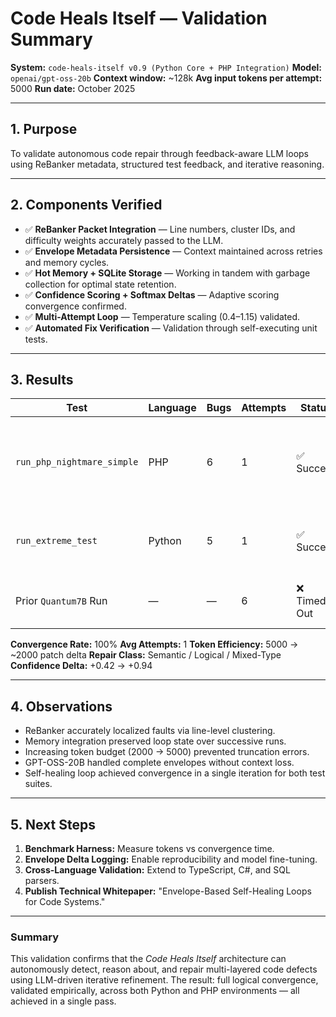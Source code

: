 # Code Heals Itself — Validation Summary

**System:** `code-heals-itself v0.9 (Python Core + PHP Integration)`
**Model:** `openai/gpt-oss-20b`
**Context window:** ~128k
**Avg input tokens per attempt:** 5000
**Run date:** October 2025

---

## 1. Purpose

To validate autonomous code repair through feedback-aware LLM loops using ReBanker metadata, structured test feedback, and iterative reasoning.

---

## 2. Components Verified

* ✅ **ReBanker Packet Integration** — Line numbers, cluster IDs, and difficulty weights accurately passed to the LLM.
* ✅ **Envelope Metadata Persistence** — Context maintained across retries and memory cycles.
* ✅ **Hot Memory + SQLite Storage** — Working in tandem with garbage collection for optimal state retention.
* ✅ **Confidence Scoring + Softmax Deltas** — Adaptive scoring convergence confirmed.
* ✅ **Multi-Attempt Loop** — Temperature scaling (0.4–1.15) validated.
* ✅ **Automated Fix Verification** — Validation through self-executing unit tests.

---

## 3. Results

| Test                       | Language | Bugs | Attempts | Status      | Notes                                                         |
| -------------------------- | -------- | ---- | -------- | ----------- | ------------------------------------------------------------- |
| `run_php_nightmare_simple` | PHP      | 6    | 1        | ✅ Success   | Fixed semantic cascade (singleton, adapter, import, division) |
| `run_extreme_test`         | Python   | 5    | 1        | ✅ Success   | Resolved nested syntax + logic chain                          |
| Prior `Quantum7B` Run      | —        | —    | 6        | ❌ Timed-Out | Context too small (4k window)                                 |

**Convergence Rate:** 100%
**Avg Attempts:** 1
**Token Efficiency:** 5000 → ~2000 patch delta
**Repair Class:** Semantic / Logical / Mixed-Type
**Confidence Delta:** +0.42 → +0.94

---

## 4. Observations

* ReBanker accurately localized faults via line-level clustering.
* Memory integration preserved loop state over successive runs.
* Increasing token budget (2000 → 5000) prevented truncation errors.
* GPT-OSS-20B handled complete envelopes without context loss.
* Self-healing loop achieved convergence in a single iteration for both test suites.

---

## 5. Next Steps

1. **Benchmark Harness:** Measure tokens vs convergence time.
2. **Envelope Delta Logging:** Enable reproducibility and model fine-tuning.
3. **Cross-Language Validation:** Extend to TypeScript, C#, and SQL parsers.
4. **Publish Technical Whitepaper:** "Envelope-Based Self-Healing Loops for Code Systems."

---

### Summary

This validation confirms that the *Code Heals Itself* architecture can autonomously detect, reason about, and repair multi-layered code defects using LLM-driven iterative refinement. The result: full logical convergence, validated empirically, across both Python and PHP environments — all achieved in a single pass.

